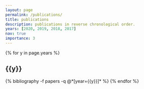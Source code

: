 ```yaml
---
layout: page
permalink: /publications/
title: publications
description: publications in reverse chronological order.
years: [2020, 2019, 2018, 2017]
nav: true
importance: 3
---
```



<div class="publications">

{% for y in page.years %}
  <h2 class="year">{{y}}</h2>
  {% bibliography -f papers -q @*[year={{y}}]* %}
{% endfor %}

</div>
